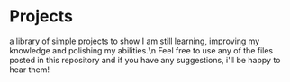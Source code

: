 # Projects
a library of simple projects to show
I am still learning, improving my knowledge and polishing my abilities.\n
Feel free to use any of the files posted in this repository and if you have any suggestions, i'll be happy to hear them!
